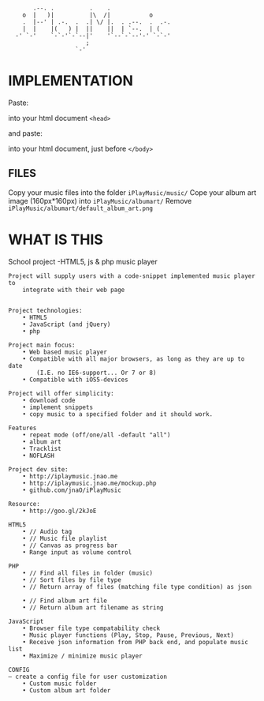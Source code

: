 	       .--. .          .    .
	    o  |   )|          |\  /|           o
	    .  |--' | .-.  .  .| \/ |.  . .--.  .  .-.
	    |  |    |(   ) |  ||    ||  | `--.  | (
	  -' `-'    `-`-'`-`--|'    '`--`-`--'-' `-`-'
	                      ;
	                   `-'

IMPLEMENTATION
==============
Paste:
	<link rel="stylesheet" type="text/css" href="./iPlayMusic/sys/iPlayMusic.css" media="screen" />

into your html document `<head>`

and paste:
	<script type="text/javascript" src="./iPlayMusic/sys/iPlayMusic.js"></script>

into your html document, just before `</body>`

FILES
-----
Copy your music files into the folder `iPlayMusic/music/`
Cope your album art image (160px*160px) into `iPlayMusic/albumart/`
Remove `iPlayMusic/albumart/default_album_art.png`


WHAT IS THIS
============
School project -HTML5, js & php music player

    Project will supply users with a code-snippet implemented music player to
        integrate with their web page


    Project technologies:
        • HTML5
        • JavaScript (and jQuery)
        • php

    Project main focus:
        • Web based music player
        • Compatible with all major browsers, as long as they are up to date
            (I.E. no IE6-support... Or 7 or 8)
        • Compatible with iOS5-devices

    Project will offer simplicity:
        • download code
        • implement snippets
        • copy music to a specified folder and it should work.

    Features
        • repeat mode (off/one/all -default "all")
        • album art
        • Tracklist
        • NOFLASH

    Project dev site:
        • http://iplaymusic.jnao.me
        • http://iplaymusic.jnao.me/mockup.php
        • github.com/jnaO/iPlayMusic

    Resource:
        • http://goo.gl/2kJoE

    HTML5
        • // Audio tag
        • // Music file playlist
        • // Canvas as progress bar
        • Range input as volume control

    PHP
        • // Find all files in folder (music)
        • // Sort files by file type
        • // Return array of files (matching file type condition) as json

        • // Find album art file
        • // Return album art filename as string

    JavaScript
        • Browser file type compatability check
        • Music player functions (Play, Stop, Pause, Previous, Next)
        • Receive json information from PHP back end, and populate music list
        • Maximize / minimize music player

    CONFIG
    – create a config file for user customization
        • Custom music folder
        • Custom album art folder
